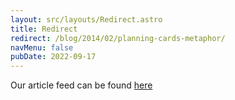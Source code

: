 ```yaml
---
layout: src/layouts/Redirect.astro
title: Redirect
redirect: /blog/2014/02/planning-cards-metaphor/
navMenu: false
pubDate: 2022-09-17
---
```

<div>
Our article feed can be found <a href="/blog/2014/02/planning-cards-metaphor/">here</a>
</div>
